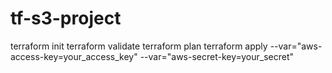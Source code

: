 # tf-s3-project
terraform init
terraform validate
terraform plan
terraform apply --var="aws-access-key=your_access_key" --var="aws-secret-key=your_secret"